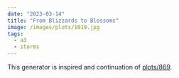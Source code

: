 ```yaml
---
date: "2023-03-14"
title: "From Blizzards to Blossoms"
image: /images/plots/1019.jpg
tags:
  - a3
  - storms
---
```


This generator is inspired and continuation of [plots/869](/plots/869).